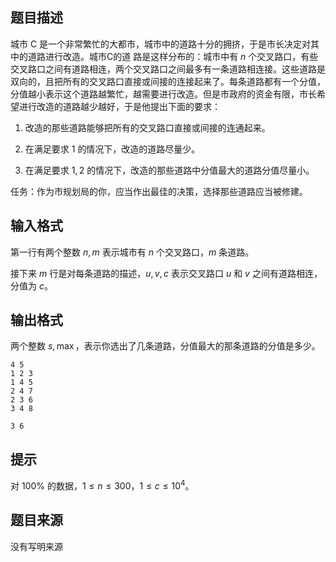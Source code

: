 

## 题目描述
城市 C 是一个非常繁忙的大都市，城市中的道路十分的拥挤，于是市长决定对其中的道路进行改造。城市C的道
路是这样分布的：城市中有 $n$ 个交叉路口，有些交叉路口之间有道路相连，两个交叉路口之间最多有一条道路相连接。这些道路是双向的，且把所有的交叉路口直接或间接的连接起来了。每条道路都有一个分值，分值越小表示这个道路越繁忙，越需要进行改造。但是市政府的资金有限，市长希望进行改造的道路越少越好，于是他提出下面的要求： 
1. 改造的那些道路能够把所有的交叉路口直接或间接的连通起来。

2. 在满足要求 $1$ 的情况下，改造的道路尽量少。 

3. 在满足要求 $1,2$ 的情况下，改造的那些道路中分值最大的道路分值尽量小。

任务：作为市规划局的你，应当作出最佳的决策，选择那些道路应当被修建。
## 输入格式
第一行有两个整数 $n,m$ 表示城市有 $n$ 个交叉路口，$m$ 条道路。

接下来 $m$ 行是对每条道路的描述，$u,v,c$ 表示交叉路口 $u$ 和 $v$ 之间有道路相连，分值为 $c$。
## 输出格式
两个整数 $s,\max$，表示你选出了几条道路，分值最大的那条道路的分值是多少。

```input1
4 5
1 2 3
1 4 5
2 4 7
2 3 6
3 4 8

```

```output1
3 6
```

## 提示
对 $100\%$ 的数据，$1\le n\le 300$，$1\le c\le 10^4$。
## 题目来源
没有写明来源


 